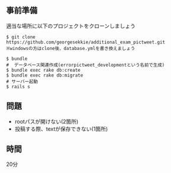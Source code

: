## 事前準備
適当な場所に以下のプロジェクトをクローンしましょう

```
$ git clone https://github.com/georgesekkie/additional_exam_pictweet.git
※windowsの方はclone後、database.ymlを書き換えましょう
```

```
$ bundle
#  データベース関連作成(errorpictweet_developmentという名前で生成)
$ bundle exec rake db:create
$ bundle exec rake db:migrate
# サーバー起動
$ rails s
```

## 問題
- rootパスが開けない(2箇所)
- 投稿する際、textが保存できない(1箇所)

## 時間
20分
